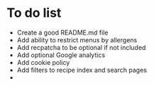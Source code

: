 # To do list

- Create a good README.md file
- Add ability to restrict menus by allergens
- Add recpatcha to be optional if not included
- Add optional Google analytics
- Add cookie policy
- Add filters to recipe index and search pages
- 
